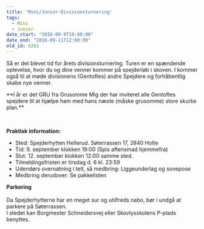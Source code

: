 ```yaml
---
title: 'Mini/Junior-Divisionsturnering'
tags:
  - Mini
  - Junior
date_start: "2016-09-9T19:00:00"
date_end: "2016-09-11T12:00:00"
old_id: 6262
---
```

<p style="text-align: left;" align="center">Så er det blevet tid for årets divisionsturnering. Turen er en spændende oplevelse, hvor du og dine venner kommer på spejderløb i skoven. I kommer også til at møde divisionens (Gentoftes) andre Spejdere og forhåbentlig skabe nye venner.</p><p style="text-align: left;">**I år er det GRU fra Grusomme Mig der har inviteret alle Gentoftes spejdere til at hjælpe ham med hans næste (måske grusomme) store skurke plan.**</p>

&nbsp;

**Praktisk information:**

<ul><li>Sted: Spejderhytten Hellerud. Søterrassen 17, 2840 Holte</li><li>Tid: 9. september klokken 19:00 (Spis aftensmad hjemmefra)</li><li>Slut: 12. september klokken 12:00 samme sted.</li><li>Tilmeldingsfristen er tirsdag d. 6 kl. 23:59</li><li>Udendørs overnatning i telt, så medbring: Liggeunderlag og sovepose</li><li>Medbring derudover: Se pakkelisten</li></ul>

<strong>Parkering<br /><br /></strong>Da Spejderhytterne har en meget sur og utilfreds nabo, bør i undgå at parkere på Søterrassen.<br />I stedet kan&nbsp;Borgmester Schneidersvej eller Skovlysskolens P-plads benyttes.